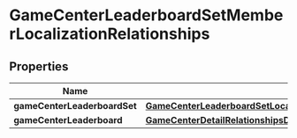 

# GameCenterLeaderboardSetMemberLocalizationRelationships


## Properties

| Name | Type | Description | Notes |
|------------ | ------------- | ------------- | -------------|
|**gameCenterLeaderboardSet** | [**GameCenterLeaderboardSetLocalizationRelationshipsGameCenterLeaderboardSet**](GameCenterLeaderboardSetLocalizationRelationshipsGameCenterLeaderboardSet.md) |  |  [optional] |
|**gameCenterLeaderboard** | [**GameCenterDetailRelationshipsDefaultLeaderboard**](GameCenterDetailRelationshipsDefaultLeaderboard.md) |  |  [optional] |



